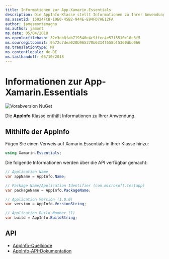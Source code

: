 ```yaml
---
title: Informationen zur App-Xamarin.Essentials
description: Die AppInfo-Klasse stellt Informationen zu Ihrer Anwendung bereit.
ms.assetid: 15924FCB-19E0-45B2-944E-E94FD7AE12FA
author: jamesmontemagno
ms.author: jamont
ms.date: 05/04/2018
ms.openlocfilehash: 32e3eb8fab719540e4c9ffec4e57f5510c10e3f5
ms.sourcegitcommit: 0a72c7dea020b965378b6314f558bf5360dbd066
ms.translationtype: MT
ms.contentlocale: de-DE
ms.lasthandoff: 05/10/2018
---
```

# <a name="xamarinessentials-app-information"></a>Informationen zur App-Xamarin.Essentials

![Vorabversion NuGet](~/media/shared/pre-release.png)

Die **AppInfo** Klasse enthält Informationen zu Ihrer Anwendung.

## <a name="using-appinfo"></a>Mithilfe der AppInfo

Fügen Sie einen Verweis auf Xamarin.Essentials in Ihrer Klasse hinzu:

```csharp
using Xamarin.Essentials;
```

Die folgende Informationen werden über die API verfügbar gemacht:

```csharp
// Application Name
var appName = AppInfo.Name;

// Package Name/Application Identifier (com.microsoft.testapp)
var packageName = AppInfo.PackageName;

// Application Version (1.0.0)
var version = AppInfo.VersionString;

// Application Build Number (1)
var build = AppInfo.BuildString;
```

## <a name="api"></a>API

- [AppInfo-Quellcode](https://github.com/xamarin/Essentials/tree/master/Essentials/AppInfo)
- [AppInfo-API-Dokumentation](xref:Xamarin.Essentials.AppInfo)
